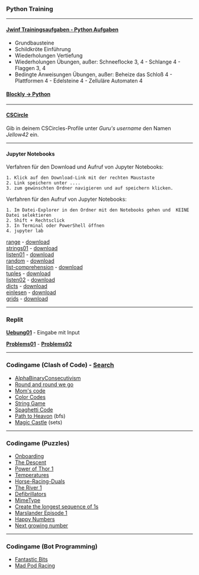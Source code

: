### Python Training

---

#### [Jwinf Trainingsaufgaben - Python Aufgaben](https://jwinf.de/contest/?filter=open)
  - Grundbausteine 
  - Schildkröte Einführung
  - Wiederholungen Vertiefung
  - Wiederholungen Übungen, außer: Schneeflocke 3, 4 - Schlange 4 - Flaggen 3, 4
  - Bedingte Anweisungen Übungen, außer: Beheize das Schloß 4 - Plattformen 4 - Edelsteine 4 - Zelluläre Automaten 4

####  [Blockly -> Python](./blockly.md)
---

#### [CSCircle](https://cscircles.cemc.uwaterloo.ca/2-de/) 
Gib in deinem CSCircles-Profile unter *Guru's username* den Namen *Jellow42* ein.

---

#### Jupyter Notebooks

Verfahren für den Download und Aufruf von Jupyter Notebooks:
```
1. Klick auf den Download-Link mit der rechten Maustaste
2. Link speichern unter ....
3. zum gewünschten Ordner navigieren und auf speichern klicken.
```

Verfahren für den Aufruf von Jupyter Notebooks:
```
1. Im Datei-Explorer in den Ordner mit den Notebooks gehen und  KEINE Datei selektieren
2. Shift + Rechtsclick
3. In Terminal oder PowerShell öffnen 
4. jupyter lab
```
  
[range](https://nbviewer.org/github/ktheu/Training/blob/main/range.ipynb) - [download](./range.ipynb) <br>
[strings01](https://github.com/ktheu/Training/blob/master/strings01.ipynb) - [download](./strings01.ipynb) <br>
[listen01](https://github.com/ktheu/Training/blob/master/listen01.ipynb) - [download](./listen01.ipynb) <br>
[random](https://github.com/ktheu/Training/blob/master/random.ipynb) - [download](./random.ipynb) <br>
[list-comprehension](https://github.com/ktheu/Training/blob/master/listcomprehensions.ipynb) - [download](./listcomprehensions.ipynb) <br>
[tuples](https://github.com/ktheu/Training/blob/master/tuples.ipynb) - [download](./tuples.ipynb) <br>
[listen02](https://github.com/ktheu/Training/blob/master/listen02.ipynb) - [download](./listen02.ipynb) <br>
[dicts](https://github.com/ktheu/Training/blob/master/dicts.ipynb) - [download](./dicts.ipynb) <br>
[einlesen](https://github.com/ktheu/Training/blob/master/einlesen.ipynb) - [download](./einlesen.ipynb) <br>
[grids](https://github.com/ktheu/Training/blob/master/grids.ipynb) - [download](./grids.ipynb) <br>

<!-- [range](./range.ipynb) -
[strings01](./strings01.ipynb) -
[listen01](./listen01.ipynb) -
[random](./random.ipynb) -
[list-comprehension](./listcomprehensions.ipynb) -
[tuples](./tuples.ipynb) -
[listen02](./listen02.ipynb) -
[dicts](./dicts.ipynb) -
[einlesen](./einlesen.ipynb) - 
[grids](./grids.ipynb)  -->

---

### Replit

**[Uebung01](https://replit.com/teams/join/gfqmlkfosjwreymbzggsqasfironqrzk-Uebung01)** - Eingabe mit Input  

**[Problems01](https://replit.com/teams/join/rwakwbrblvkwmttibbgkyxvqxbxtxtga-Problems01)** -
**[Problems02](https://replit.com/teams/join/gyahpukiufxyrnfbmhswmzmvlniyfmwu-Problems02)**

---

### Codingame (Clash of Code) - [Search](https://codingame.tools/)

- [AlphaBinaryConsecutivism](https://www.codingame.com/ide/demo/9199892766710c114e06aebebe23a551b181a7)
- [Round and round we go](https://www.codingame.com/ide/demo/873603c1e90bf4ae0082e0301f7b7127c77732)
- [Mom's code](https://www.codingame.com/ide/demo/8962442d406fb7eb156976c3f6395c9cf39399)
- [Color Codes](https://www.codingame.com/ide/demo/840248a983d4c0e0597d9f62a5333421698c05)
- [String Game](https://www.codingame.com/contribute/view/7263300a83cf4aad1573c6e6abb28a56e2d2)
- [Spaghetti Code](https://www.codingame.com/ide/demo/855519dd710cdb3d6dd382c4b5285a463dfef8)
- [Path to Heavon](https://www.codingame.com/contribute/view/53915bfab5116cdb2139c3c04858569efe67) (bfs)
- [Magic Castle](https://www.codingame.com/contribute/view/7759f18c977a21cc12e2b85a8bea60bf3642) (sets)

---

### Codingame (Puzzles)
- [Onboarding](https://www.codingame.com/training/easy/onboarding)
- [The Descent](https://www.codingame.com/training/easy/the-descent)
- [Power of Thor 1](https://www.codingame.com/training/easy/power-of-thor-episode-1)
- [Temperatures](https://www.codingame.com/training/easy/temperatures)
- [Horse-Racing-Duals](https://www.codingame.com/training/easy/horse-racing-duals)
- [The River 1](https://www.codingame.com/training/easy/the-river-i-)
- [Defibrillators](https://www.codingame.com/training/easy/defibrillators)
- [MimeType](https://www.codingame.com/training/easy/mime-type)
- [Create the longest sequence of 1s](https://www.codingame.com/training/easy/create-the-longest-sequence-of-1s)
- [Marslander Episode 1](https://www.codingame.com/training/easy/mars-lander-episode-1)
- [Happy Numbers](https://www.codingame.com/training/easy/happy-numbers)
- [Next growing number](https://www.codingame.com/training/easy/next-growing-number)

---

### Codingame (Bot Programming)

- [Fantastic Bits](https://www.codingame.com/multiplayer/bot-programming/fantastic-bits)
- [Mad Pod Racing](https://www.codingame.com/multiplayer/bot-programming/mad-pod-racing)






